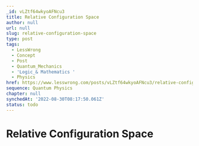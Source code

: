 ```yaml
---
_id: vLZtf64wkyoAFNcu3
title: Relative Configuration Space
author: null
url: null
slug: relative-configuration-space
type: post
tags:
  - LessWrong
  - Concept
  - Post
  - Quantum_Mechanics
  - 'Logic_& Mathematics '
  - Physics
href: https://www.lesswrong.com/posts/vLZtf64wkyoAFNcu3/relative-configuration-space
sequence: Quantum Physics
chapter: null
synchedAt: '2022-08-30T08:17:50.061Z'
status: todo
---
```


# Relative Configuration Space
